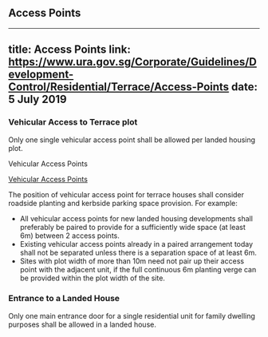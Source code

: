 
## Access Points
---
title: Access Points
link: https://www.ura.gov.sg/Corporate/Guidelines/Development-Control/Residential/Terrace/Access-Points
date: 5 July 2019
---

### Vehicular Access to Terrace plot

Only one single vehicular access point shall be allowed per landed housing plot.

Vehicular Access Points

[Vehicular Access Points](https://www.ura.gov.sg/-/media/Corporate/Guidelines/Development-control/Landed-Housing/TH03_Vehicular_Access.jpg?h=100%25&w=100%25)

The position of vehicular access point for terrace houses shall consider roadside planting and kerbside parking space provision. For example:

- All vehicular access points for new landed housing developments shall preferably be paired to provide for a sufficiently wide space (at least 6m) between 2 access points.
- Existing vehicular access points already in a paired arrangement today shall not be separated unless there is a separation space of at least 6m.
- Sites with plot width of more than 10m need not pair up their access point with the adjacent unit, if the full continuous 6m planting verge can be provided within the plot width of the site.

### Entrance to a Landed House

Only one main entrance door for a single residential unit for family dwelling purposes shall be allowed in a landed house.
